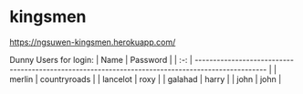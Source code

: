 # kingsmen

https://ngsuwen-kingsmen.herokuapp.com/

Dunny Users for login:
|  Name  | Password                                                                                           |
|   :-:   | ------------------------------------------------------------------------------------------------- |
| merlin  | countryroads |
| lancelot  | roxy  |
| galahad  | harry  |
| john  | john  |
